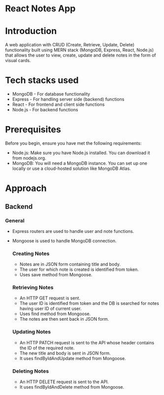 # React Notes App

# Introduction
A web application with CRUD (Create, Retrieve, Update, Delete) functionality built using MERN stack (MongoDB, Express, React, Node.js) that allows the user to view, create, update and delete notes in the form of visual cards.

# Tech stacks used

* MongoDB - For database functionality
* Express - For handling server side (backend) functions
* React - For frontend and client side functions
* Node.js - For backend functions

# Prerequisites
Before you begin, ensure you have met the following requirements:
 *  Node.js: Make sure you have Node.js installed. You can download it from nodejs.org.
 * MongoDB: You will need a MongoDB instance. You can set up one locally or use a cloud-hosted solution like MongoDB Atlas.

# Approach
## Backend
### General
* Express routers are used to handle user and note functions.
* Mongoose is used to handle MongoDB connection.

  ### Creating Notes
   
    * Notes are in JSON form containing title and body.
    * The user for which note is created is identified from token.
    * Uses save method from Mongoose.

   ### Retrieving Notes
     * An HTTP GET request is sent.
     * The user ID is identified from token and the DB is searched for notes having user ID of current user.
     * Uses find method from Mongoose.
     * The notes are then sent back in JSON form.

  ### Updating Notes
    * An HTTP PATCH request is sent to the API whose header contains the ID of the required note.
    * The new title and body is sent in JSON form.
    * It uses findByIdAndUpdate method from Mongoose.

  ### Deleting Notes
    * An HTTP DELETE request is sent to the API.
    * It uses findByIdAndDelete method from Mongoose.
